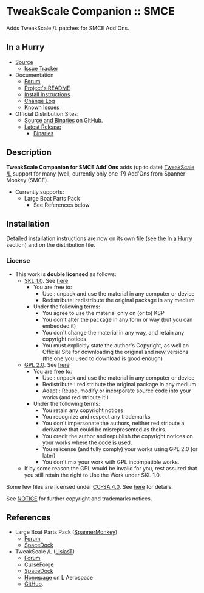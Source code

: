 # TweakScale Companion :: SMCE

Adds TweakScale /L patches for SMCE Add'Ons.


## In a Hurry

* [Source](https://github.com/net-lisias-ksp/TweakScaleCompanion_SMCE)
	+ [Issue Tracker](https://github.com/net-lisias-ksp/TweakScaleCompanion_SMCE/issues)
* Documentation
	+ [Forum](https://forum.kerbalspaceprogram.com/index.php?/topic/192216-tweakscale-companion-program/)
	+ [Project's README](https://github.com/net-lisias-ksp/TweakScaleCompanion_SMCE/blob/master/README.md)
	+ [Install Instructions](https://github.com/net-lisias-ksp/TweakScaleCompanion_SMCE/blob/master/INSTALL.md)
	+ [Change Log](./CHANGE_LOG.md)
	+ [Known Issues](./KNOWN_ISSUES.md)
* Official Distribution Sites:
	+ [Source and Binaries](https://github.com/net-lisias-ksp/TweakScaleCompanion_SMCE) on GitHub.
	+ [Latest Release](https://github.com/net-lisias-ksp/TweakScaleCompanion_SMCE/releases)
		- [Binaries](https://github.com/net-lisias-ksp/TweakScaleCompanion_SMCE/Archive)


## Description

**TweakScale Companion for SMCE Add'Ons** adds (up to date) [TweakScale /L](https://forum.kerbalspaceprogram.com/index.php?/topic/179030-ksp-141-tweakscale-under-lisias-management-24310-2019-1030/) support for many (well, currently only one :P) Add'Ons from Spanner Monkey (SMCE).

* Currently supports:
	+ Large Boat Parts Pack
		- See References below


## Installation

Detailed installation instructions are now on its own file (see the [In a Hurry](#in-a-hurry) section) and on the distribution file.

### License

* This work is **double licensed** as follows:
	+ [SKL 1.0](https://ksp.lisias.net/SKL-1_0.txt). See [here](./LICENSE.SKL-1_0)
		+ You are free to:
			- Use : unpack and use the material in any computer or device
			- Redistribute: redistribute the original package in any medium
		+ Under the following terms:
			- You agree to use the material only on (or to) KSP
			- You don't alter the package in any form or way (but you can embedded it)
			- You don't change the material in any way, and retain any copyright notices
			- You must explicitly state the author's Copyright, as well an Official Site for downloading the original and new versions (the one you used to download is good enough) 
	+ [GPL 2.0](https://www.gnu.org/licenses/gpl-2.0.txt). See [here](./LICENSE.GPL-2_0)
		+ You are free to:
			- Use : unpack and use the material in any computer or device
			- Redistribute : redistribute the original package in any medium
			- Adapt : Reuse, modify or incorporate source code into your works (and redistribute it!) 
		+ Under the following terms:
			- You retain any copyright notices
			- You recognize and respect any trademarks
			- You don't impersonate the authors, neither redistribute a derivative that could be misrepresented as theirs.
			- You credit the author and republish the copyright notices on your works where the code is used.
			- You relicense (and fully comply) your works using GPL 2.0 (or later)
			- You don't mix your work with GPL incompatible works.
	+ If by some reason the GPL would be invalid for you, rest assured that you still retain the right to Use the Work under SKL 1.0. 

Some few files are licensed under [CC-SA 4.0](https://creativecommons.org/licenses/by-sa/4.0/). See [here](./LICENSE.LSHIPPARTS.CCSA-4_0) for details.

See [NOTICE](./NOTICE) for further copyright and trademarks notices.


## References

* Large Boat Parts Pack ([SpannerMonkey](https://forum.kerbalspaceprogram.com/index.php?/profile/50907-spannermonkeysmce/))
	+ [Forum](https://forum.kerbalspaceprogram.com/index.php?/topic/155992-14x-large-boat-parts-pack-v393-read-first-post-before-installing/)
	+ [SpaceDock](https://spacedock.info/mod/167/Large%20Boat%20Parts%20Pack)  
* TweakScale /L ([LisiasT](https://forum.kerbalspaceprogram.com/index.php?/profile/187168-lisias/))
	+ [Forum](https://forum.kerbalspaceprogram.com/index.php?/topic/179030-ksp-141-tweakscale-under-lisias-management-24310-2019-1030/)
	+ [CurseForge](https://kerbal.curseforge.com/projects/tweakscale)
	+ [SpaceDock](https://spacedock.info/mod/127/TweakScale)
	+ [Homepage](http://ksp.lisias.net/add-ons/TweakScale) on L Aerospace
	+ [GitHub](https://github.com/net-lisias-ksp/TweakScale).
